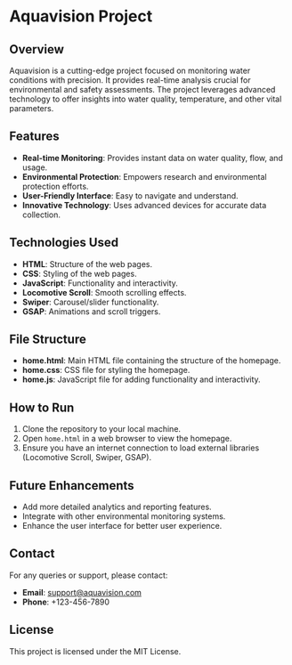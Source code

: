 # Aquavision Project

## Overview
Aquavision is a cutting-edge project focused on monitoring water conditions with precision. It provides real-time analysis crucial for environmental and safety assessments. The project leverages advanced technology to offer insights into water quality, temperature, and other vital parameters.

## Features
- **Real-time Monitoring**: Provides instant data on water quality, flow, and usage.
- **Environmental Protection**: Empowers research and environmental protection efforts.
- **User-Friendly Interface**: Easy to navigate and understand.
- **Innovative Technology**: Uses advanced devices for accurate data collection.

## Technologies Used
- **HTML**: Structure of the web pages.
- **CSS**: Styling of the web pages.
- **JavaScript**: Functionality and interactivity.
- **Locomotive Scroll**: Smooth scrolling effects.
- **Swiper**: Carousel/slider functionality.
- **GSAP**: Animations and scroll triggers.

## File Structure
- **home.html**: Main HTML file containing the structure of the homepage.
- **home.css**: CSS file for styling the homepage.
- **home.js**: JavaScript file for adding functionality and interactivity.

## How to Run
1. Clone the repository to your local machine.
2. Open `home.html` in a web browser to view the homepage.
3. Ensure you have an internet connection to load external libraries (Locomotive Scroll, Swiper, GSAP).

## Future Enhancements
- Add more detailed analytics and reporting features.
- Integrate with other environmental monitoring systems.
- Enhance the user interface for better user experience.

## Contact
For any queries or support, please contact:
- **Email**: support@aquavision.com
- **Phone**: +123-456-7890

## License
This project is licensed under the MIT License.